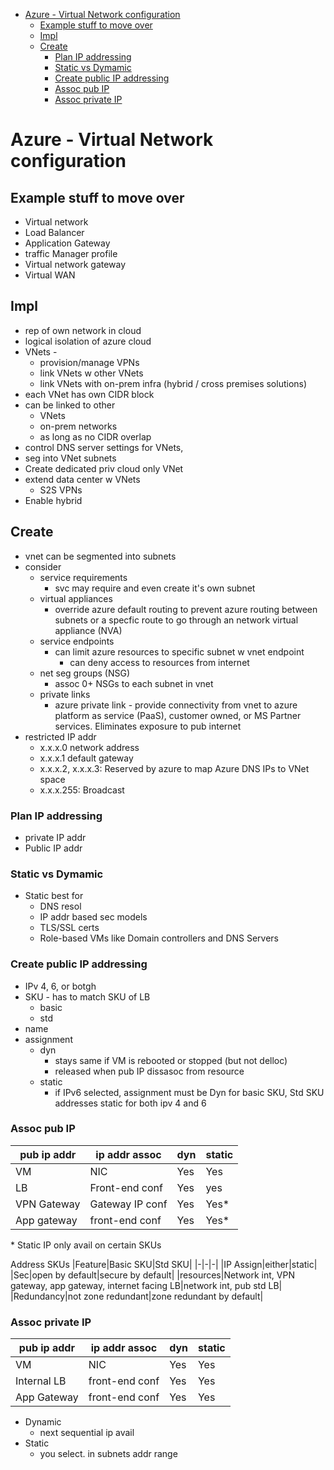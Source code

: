 - [Azure - Virtual Network configuration](#azure---virtual-network-configuration)
  - [Example stuff to move over](#example-stuff-to-move-over)
  - [Impl](#impl)
  - [Create](#create)
    - [Plan IP addressing](#plan-ip-addressing)
    - [Static vs Dymamic](#static-vs-dymamic)
    - [Create public IP addressing](#create-public-ip-addressing)
    - [Assoc pub IP](#assoc-pub-ip)
    - [Assoc private IP](#assoc-private-ip)
# Azure - Virtual Network configuration

## Example stuff to move over
* Virtual network
* Load Balancer
* Application Gateway
* traffic Manager profile
* Virtual network gateway
* Virtual WAN

## Impl
* rep of own network in cloud
* logical isolation of azure cloud 
* VNets - 
  * provision/manage VPNs
  * link VNets w other VNets
  * link VNets with on-prem infra (hybrid / cross premises solutions)
* each VNet has own CIDR block
* can be linked to other 
    * VNets
    * on-prem networks
  * as long as no CIDR overlap
* control DNS server settings for VNets,
* seg into VNet subnets
* Create dedicated priv cloud only VNet
* extend data center w VNets
  * S2S VPNs
* Enable hybrid 

## Create
* vnet can be segmented into subnets
* consider
  * service requirements    
    * svc may require and even create it's own subnet
  * virtual appliances
    * override azure default routing to prevent azure routing between subnets or a specfic route to go through an network virtual appliance (NVA)
  * service endpoints
    * can limit azure resources to specific subnet w vnet endpoint
      * can deny access to resources from internet
  * net seg groups (NSG)
    * assoc 0+ NSGs to each subnet in vnet
  * private links
    * azure private link - provide connectivity from vnet to azure platform as service (PaaS), customer owned, or MS Partner services.  Eliminates exposure to pub internet
* restricted IP addr
  * x.x.x.0 network address
  * x.x.x.1 default gateway
  * x.x.x.2, x.x.x.3: Reserved by azure to map Azure DNS IPs to VNet space
  * x.x.x.255: Broadcast

### Plan IP addressing
* private IP addr
* Public IP addr

### Static vs Dymamic
* Static best for
  * DNS resol
  * IP addr based sec models
  * TLS/SSL certs
  * Role-based VMs like Domain controllers and DNS Servers

### Create public IP addressing
* IPv 4, 6, or botgh
* SKU - has to match SKU of LB 
  * basic
  * std
* name
* assignment
  * dyn
    * stays same if VM is rebooted or stopped (but not delloc)
    * released when pub IP dissasoc from resource
  * static
    * if IPv6 selected, assignment must be Dyn for basic SKU, Std SKU addresses static for both ipv 4 and 6

### Assoc pub IP
|pub ip addr|ip addr assoc|dyn|static|
|-|-|-|-|
|VM|NIC|Yes|Yes|
|LB|Front-end conf|Yes|yes|
|VPN Gateway|Gateway IP conf|Yes|Yes*|
|App gateway|front-end conf|Yes|Yes*|
\* Static IP only avail on certain SKUs

Address SKUs
|Feature|Basic SKU|Std SKU|
|-|-|-|
|IP Assign|either|static|
|Sec|open by default|secure by default|
|resources|Network int, VPN gateway, app gateway, internet facing LB|network int, pub std LB|
|Redundancy|not zone redundant|zone redundant by default|

### Assoc private IP
|pub ip addr|ip addr assoc|dyn|static|
|-|-|-|-|
|VM|NIC|Yes|Yes|
|Internal LB|front-end conf|Yes|Yes|
|App Gateway|front-end conf|Yes|Yes|

* Dynamic
  * next sequential ip avail
* Static
  * you select. in subnets addr range
